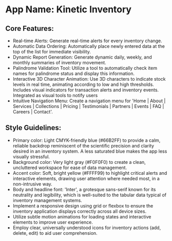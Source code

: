 # **App Name**: Kinetic Inventory

## Core Features:

- Real-time Alerts: Generate real-time alerts for every inventory change.
- Automatic Data Ordering: Automatically place newly entered data at the top of the list for immediate visibility.
- Dynamic Report Generation: Generate dynamic daily, weekly, and monthly summaries of inventory movement.
- Palindrome Validation Tool: Utilize a tool to automatically check item names for palindrome status and display this information.
- Interactive 3D Character Animation: Use 3D characters to indicate stock levels in real time, animating according to low and high thresholds. Includes visual indicators for transaction alerts and inventory events. Integrated as visual tools to notify users
- Intuitive Navigation Menu: Create a navigation menu for 'Home | About | Services | Collections | Pricing | Testimonials | Partners | Events | FAQ | Careers | Contact'.

## Style Guidelines:

- Primary color: Light CMYK-friendly blue (#66B2FF) to provide a calm, reliable backdrop reminiscent of the scientific precision and clarity desired in an inventory system. A less saturated blue makes the app less visually stressful.
- Background color: Very light gray (#F0F0F0) to create a clean, uncluttered workspace for ease of data management.
- Accent color: Soft, bright yellow (#FFFF99) to highlight critical alerts and interactive elements, drawing user attention where needed most, in a non-intrusive way.
- Body and headline font: 'Inter', a grotesque sans-serif known for its neutrality and legibility, which is well-suited to the tabular data typical of inventory management systems.
- Implement a responsive design using grid or flexbox to ensure the inventory application displays correctly across all device sizes.
- Utilize subtle motion animations for loading states and interactive elements to improve user experience.
- Employ clear, universally understood icons for inventory actions (add, delete, edit) to aid user comprehension.